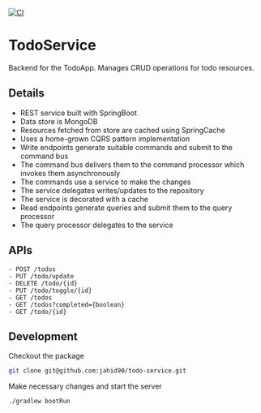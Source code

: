 [![CI](https://github.com/jahid90/todo-service/actions/workflows/ci.yml/badge.svg)](https://github.com/jahid90/todo-service/actions/workflows/ci.yml)

# TodoService

Backend for the TodoApp. Manages CRUD operations for todo resources.

## Details

- REST service built with SpringBoot 
- Data store is MongoDB
- Resources fetched from store are cached using SpringCache
- Uses a home-grown CQRS pattern implementation
- Write endpoints generate suitable commands and submit to the command bus
- The command bus delivers them to the command processor which invokes them asynchronously
- The commands use a service to make the changes
- The service delegates writes/updates to the repository
- The service is decorated with a cache
- Read endpoints generate queries and submit them to the query processor
- The query processor delegates to the service

## APIs

```
- POST /todos
- PUT /todo/update
- DELETE /todo/{id}
- PUT /todo/toggle/{id}
- GET /todos
- GET /todos?completed={boolean}
- GET /todo/{id}
```

## Development

Checkout the package
```bash
git clone git@github.com:jahid90/todo-service.git
```

Make necessary changes and start the server
```bash
./gradlew bootRun
```